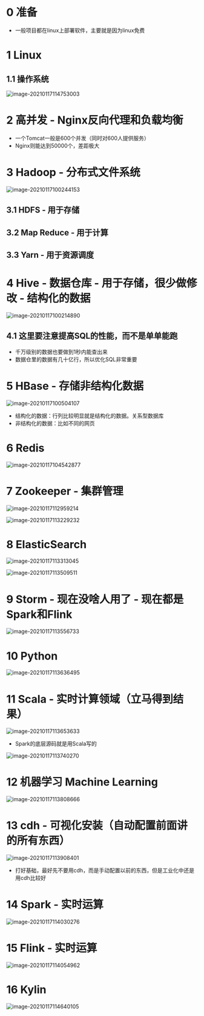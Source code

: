 # 0 准备

- 一般项目都在linux上部署软件，主要就是因为linux免费

# 1 Linux

## 1.1 操作系统

![image-20210117114753003](https://i.loli.net/2021/01/17/utY69cUXLHZgTaP.png)

# 2 高并发 - Nginx反向代理和负载均衡

- 一个Tomcat一般是600个并发（同时对600人提供服务）
- Nginx则能达到50000个，差距极大

# 3 Hadoop - 分布式文件系统

![image-20210117100244153](https://i.loli.net/2021/01/17/MIqpeTzVawmKjsc.png)

## 3.1 HDFS - 用于存储

## 3.2 Map Reduce - 用于计算

## 3.3 Yarn - 用于资源调度

# 4 Hive - 数据仓库 - 用于存储，很少做修改 - 结构化的数据

![image-20210117100214890](https://i.loli.net/2021/01/17/rCWDU6bjgd8TYLc.png)

## 4.1 这里要注意提高SQL的性能，而不是单单能跑

- 千万级别的数据也要做到1秒内能查出来
- 数据仓里的数据有几十亿行，所以优化SQL非常重要

# 5 HBase - 存储非结构化数据

![image-20210117100504107](https://i.loli.net/2021/01/17/OPTZAl8IqvaSWif.png)

- 结构化的数据：行列比较明显就是结构化的数据。关系型数据库
- 非结构化的数据：比如不同的网页

# 6 Redis

![image-20210117104542877](https://i.loli.net/2021/01/17/h2AkQunpKzd59Tm.png)

# 7 Zookeeper - 集群管理

![image-20210117112959214](https://i.loli.net/2021/01/17/MC7Rwnm9ZpWkJeN.png)

![image-20210117113229232](https://i.loli.net/2021/01/17/lRjG3S7wxEnzUdo.png)

# 8 ElasticSearch

![image-20210117113313045](https://i.loli.net/2021/01/17/5gGVQRAMkj49n3s.png)

![image-20210117113509511](https://i.loli.net/2021/01/17/K2w4FVWJEhTP19I.png)

# 9 Storm - 现在没啥人用了 - 现在都是Spark和Flink

![image-20210117113556733](https://i.loli.net/2021/01/17/9xY5kQcDbqh1yfz.png)

# 10 Python

![image-20210117113636495](https://i.loli.net/2021/01/17/2A8IwJSsOWGvci7.png)

# 11 Scala - 实时计算领域（立马得到结果）

![image-20210117113653633](https://i.loli.net/2021/01/17/YJFuvysKnpItkoO.png)

- Spark的底层源码就是用Scala写的

![image-20210117113740270](https://i.loli.net/2021/01/17/jqnKd5pNhE13GiT.png)

# 12 机器学习 Machine Learning

![image-20210117113808666](https://i.loli.net/2021/01/17/D4L7GwZXi2jVFKt.png)

# 13 cdh - 可视化安装（自动配置前面讲的所有东西）

![image-20210117113908401](https://i.loli.net/2021/01/17/v2daBk1GzD3AKrM.png)

- 打好基础，最好先不要用cdh，而是手动配置以前的东西，但是工业化中还是用cdh比较好

# 14 Spark - 实时运算

![image-20210117114030276](https://i.loli.net/2021/01/17/twB6pTm9jYsQSdg.png)

# 15 Flink - 实时运算

![image-20210117114054962](https://i.loli.net/2021/01/17/HbCfpUscI13FWTd.png)

# 16 Kylin

![image-20210117114640105](https://i.loli.net/2021/01/17/ZvGwFldW2VHAzh3.png)

